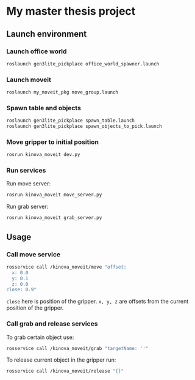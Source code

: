 # My master thesis project

## Launch environment

### Launch office world

```sh
roslaunch gen3lite_pickplace office_world_spawner.launch
```

### Launch moveit

```sh
roslaunch my_moveit_pkg move_group.launch
```

### Spawn table and objects

```sh
roslaunch gen3lite_pickplace spawn_table.launch
roslaunch gen3lite_pickplace spawn_objects_to_pick.launch
```

### Move gripper to initial position

```sh
rosrun kinova_moveit dev.py 
```

### Run services

Run move server:

```sh
rosrun kinova_moveit move_server.py
```

Run grab server:

```sh
rosrun kinova_moveit grab_server.py
```

## Usage

### Call move service

```sh
rosservice call /kinova_moveit/move "offset:
  x: 0.0
  y: 0.1
  z: 0.0
close: 0.9"
```

`close` here is position of the gripper. `x, y, z` are offsets from the current position of the gripper.

### Call grab and release services

To grab certain object use:

```sh
rosservice call /kinova_moveit/grab "targetName: ''"
```

To release current object in the gripper run:

```sh
rosservice call /kinova_moveit/release "{}"
```

